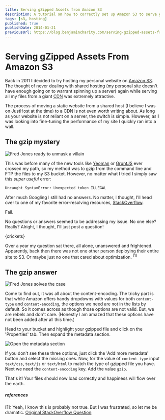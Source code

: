 ```yaml
---
title: Serving gZipped Assets from Amazon S3
description: A tutorial on how to correctly set up Amazon S3 to serve gZipped, static assets.
tags: [s3, hosting]
published: true
publishDate: 2014-01-21
previousUrl: https://blog.benjamincharity.com/serving-gzipped-assets-from-amazon-s3/
---
```


# Serving gZipped Assets From Amazon S3

Back in 2011 I decided to try hosting my personal website on [Amazon S3][aws]. The thought of never dealing with 
shared hosting (my personal site doesn't have enough going on to warrant spinning up a server) again while serving 
all my files from a giant <abbr title="Content Delivery Network">CDN</abbr> was extremely attractive.

The process of moving a static website from a shared host (I believe I was on JustHost at the time) to a CDN is not 
even worth writing about. As long as your website is not reliant on a server, the switch is simple. However, as I 
was looking into fine-tuning the performance of my site I quickly ran into a wall.

## The gzip mystery

![Fred Jones ready to unmask a villain](https://blog.benjamincharity.com/content/images/2014/Jan/unmasking.jpg)

This was before many of the new tools like [Yeoman][yeoman] or [GruntJS][grunt] ever crossed my path, so my method 
was to gzip from the command line and FTP the files to my S3 bucket. However, no matter what I tried I simply saw 
this *super useful* error:

```bash
Uncaught SyntaxError: Unexpected token ILLEGAL
```

After much Googling I still had no answers. No matter, I thought, I'll head over to one of my favorite 
error-resolving resources, [StackOverflow][so].

Fail.

No questions or answers seemed to be addressing my issue. No one else? Really? Alright, I thought, I'll just post a 
question!

{crickets}

Over a year my question sat there, all alone, unanswered and frightened. Apparently, back then there was not one 
other person deploying their entire site to S3. Or maybe just no one that cared about optimization. <sup>[1]</sup>


## The gzip answer

![Fred Jones solves the case](https://blog.benjamincharity.com/content/images/2014/Jan/unmasked.jpg)

Come to find out, it was all about the content-encoding. The tricky part is that while Amazon offers handy dropdowns 
with values for both `content-type` and `content-encoding`, the options we need are not in the lists by default. So 
it comes across as though those options are not valid. But, we are rebels and don't care. (Honestly I am amazed that 
these options have not been added after all this time.)

Head to your bucket and highlight your gzipped file and click on the 'Properties' tab. Then expand the metadata section.

![Open the metadata section](https://blog.benjamincharity.com/content/images/2014/Jan/metadata.jpg)

If you don't see these three options, just click the 'Add more metadata' button and select the missing ones. Now, 
for the value of `content-type` input `text/css`, `text/js` or `text/html` to match the type of gzipped file you 
have. Next we need the `content-encoding` key. Add the value `gzip`.

That's it! Your files should now load correctly and happiness will flow over the earth.

##### references

[1]: Yeah, I know this is probably not true. But I was frustrated, so let me be dramatic. [Original StackOverflow 
Question][so-question]


[aws]: http://aws.amazon.com/s3/
"Amazon S3"
[grunt]: http://gruntjs.com/
"GruntJS"
[yeoman]: http://yeoman.io/
"Yeoman"
[so]: http://stackoverflow.com
"StackOverflow"
[so-question]: http://stackoverflow.com/questions/8080824/how-to-serve-gzipped-assets-from-amazon-s3/15117310#15117310
"How to serve gzipped assets from Amazon S3"
